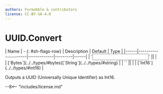 ```yaml
---
authors: Formabble & contributors
license: CC-BY-SA-4.0
---
```



# UUID.Convert

<div class="sh-parameters" markdown="1">
| Name | - {: #sh-flags-row} | Description | Default | Type |
|------|---------------------|-------------|---------|------|
| `<input>` || | | [`Bytes`](../../types/#bytes)[`String`](../../types/#string) |
| `<output>` || | | [`Int16`](../../types/#int16) |

</div>

Outputs a UUID (Universally Unique Identifier) as Int16.

--8<-- "includes/license.md"


